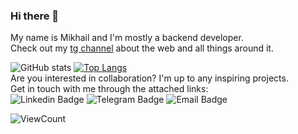 ### Hi there 👋

My name is Mikhail and I'm mostly a backend developer.     
Check out my [tg channel](https://t.me/progdude_info) about the web and all things around it.  

![GitHub stats](https://github-readme-stats.vercel.app/api?username=frozrt&show_icons=true&hide_title=true&count_private=true&theme=gotham)
[![Top Langs](https://github-readme-stats.vercel.app/api/top-langs/?username=frozrt&layout=compact&theme=gotham&custom_title=Statistics)](https://github.com/anuraghazra/github-readme-stats)  
Are you interested in collaboration? I'm up to any inspiring projects.  
Get in touch with me through the attached links:  
![Linkedin Badge](https://img.shields.io/badge/-LinkedIn-1A4730?style=flat-square&logo=Linkedin&logoColor=white&link=https://www.linkedin.com/in/mikhail-chigrin/)
![Telegram Badge](https://img.shields.io/badge/-Telegram-1A4730?style=flat-square&logo=Telegram&logoColor=white&link=https://telegram.org/@frozrt)
![Email Badge](https://img.shields.io/badge/-E--mail-1A4730?style=flat-square&logo=Gmail&logoColor=white&link=me@chigrin.tech)
 
![ViewCount](https://komarev.com/ghpvc/?username=frozrt&color=1A4730)


<!--
**FrozRt/FrozRt** is a ✨ _special_ ✨ repository because its `README.md` (this file) appears on your GitHub profile.

Here are some ideas to get you started:

- 🔭 I’m currently working on ...
- 🌱 I’m currently learning ...
- 👯 I’m looking to collaborate on ...
- 🤔 I’m looking for help with ...
- 💬 Ask me about ...
-  How to reach me: ...
- 😄 Pronouns: ...
- ⚡ Fun fact: ...
-->
